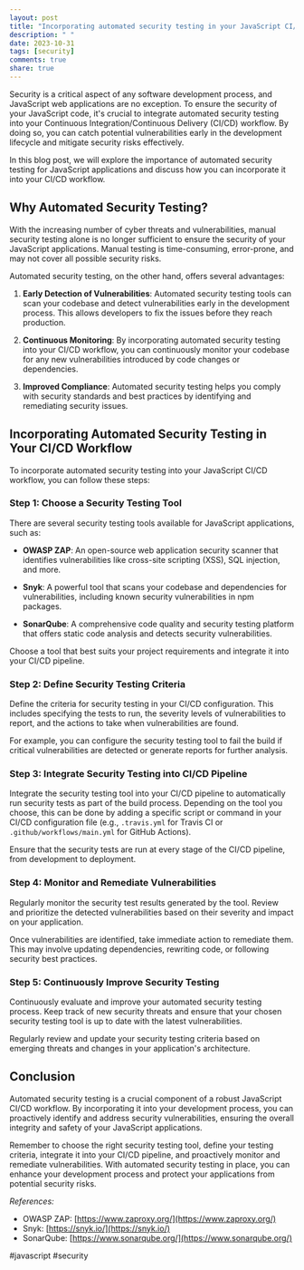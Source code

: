 ```yaml
---
layout: post
title: "Incorporating automated security testing in your JavaScript CI/CD workflow"
description: " "
date: 2023-10-31
tags: [security]
comments: true
share: true
---
```


Security is a critical aspect of any software development process, and JavaScript web applications are no exception. To ensure the security of your JavaScript code, it's crucial to integrate automated security testing into your Continuous Integration/Continuous Delivery (CI/CD) workflow. By doing so, you can catch potential vulnerabilities early in the development lifecycle and mitigate security risks effectively.

In this blog post, we will explore the importance of automated security testing for JavaScript applications and discuss how you can incorporate it into your CI/CD workflow.

## Why Automated Security Testing?

With the increasing number of cyber threats and vulnerabilities, manual security testing alone is no longer sufficient to ensure the security of your JavaScript applications. Manual testing is time-consuming, error-prone, and may not cover all possible security risks.

Automated security testing, on the other hand, offers several advantages:

1. **Early Detection of Vulnerabilities**: Automated security testing tools can scan your codebase and detect vulnerabilities early in the development process. This allows developers to fix the issues before they reach production.

2. **Continuous Monitoring**: By incorporating automated security testing into your CI/CD workflow, you can continuously monitor your codebase for any new vulnerabilities introduced by code changes or dependencies.

3. **Improved Compliance**: Automated security testing helps you comply with security standards and best practices by identifying and remediating security issues.

## Incorporating Automated Security Testing in Your CI/CD Workflow

To incorporate automated security testing into your JavaScript CI/CD workflow, you can follow these steps:

### Step 1: Choose a Security Testing Tool

There are several security testing tools available for JavaScript applications, such as:

- **OWASP ZAP**: An open-source web application security scanner that identifies vulnerabilities like cross-site scripting (XSS), SQL injection, and more.

- **Snyk**: A powerful tool that scans your codebase and dependencies for vulnerabilities, including known security vulnerabilities in npm packages.

- **SonarQube**: A comprehensive code quality and security testing platform that offers static code analysis and detects security vulnerabilities.

Choose a tool that best suits your project requirements and integrate it into your CI/CD pipeline.

### Step 2: Define Security Testing Criteria

Define the criteria for security testing in your CI/CD configuration. This includes specifying the tests to run, the severity levels of vulnerabilities to report, and the actions to take when vulnerabilities are found.

For example, you can configure the security testing tool to fail the build if critical vulnerabilities are detected or generate reports for further analysis.

### Step 3: Integrate Security Testing into CI/CD Pipeline

Integrate the security testing tool into your CI/CD pipeline to automatically run security tests as part of the build process. Depending on the tool you choose, this can be done by adding a specific script or command in your CI/CD configuration file (e.g., `.travis.yml` for Travis CI or `.github/workflows/main.yml` for GitHub Actions).

Ensure that the security tests are run at every stage of the CI/CD pipeline, from development to deployment.

### Step 4: Monitor and Remediate Vulnerabilities

Regularly monitor the security test results generated by the tool. Review and prioritize the detected vulnerabilities based on their severity and impact on your application.

Once vulnerabilities are identified, take immediate action to remediate them. This may involve updating dependencies, rewriting code, or following security best practices.

### Step 5: Continuously Improve Security Testing

Continuously evaluate and improve your automated security testing process. Keep track of new security threats and ensure that your chosen security testing tool is up to date with the latest vulnerabilities.

Regularly review and update your security testing criteria based on emerging threats and changes in your application's architecture.

## Conclusion

Automated security testing is a crucial component of a robust JavaScript CI/CD workflow. By incorporating it into your development process, you can proactively identify and address security vulnerabilities, ensuring the overall integrity and safety of your JavaScript applications.

Remember to choose the right security testing tool, define your testing criteria, integrate it into your CI/CD pipeline, and proactively monitor and remediate vulnerabilities. With automated security testing in place, you can enhance your development process and protect your applications from potential security risks.

_References:_
- OWASP ZAP: [https://www.zaproxy.org/](https://www.zaproxy.org/)
- Snyk: [https://snyk.io/](https://snyk.io/)
- SonarQube: [https://www.sonarqube.org/](https://www.sonarqube.org/)

#javascript #security